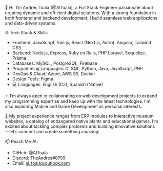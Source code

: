 👋 Hi, I’m Andrés Toala (@AIToala), a Full Stack Engineer passionate about creating dynamic and efficient digital solutions. With a strong foundation in both frontend and backend development, I build seamless web applications and data-driven systems.

🌐 Tech Stack & Skills
- Frontend: JavaScript, Vue.js, React (Next.js, Astro), Angular, Tailwind CSS
- Backend: Node.js, Express, Ruby on Rails, PHP Laravel, Sequelize, Prisma
- Databases: MySQL, PostgreSQL, Firebase
- Programming Languages: C, SQL, Python, Java, JavaScript, PHP
- DevOps & Cloud: Azure, AWS S3, Docker
- Design Tools: Figma
- 💻 Languages: English (C2), Spanish (Native)

✨ I’m always open to collaborating on web development projects to expand my programming expertise and keep up with the latest technologies. I'm also exploring Mobile and Game Development as personal interests.

🚀 My project experience ranges from ERP modules to interactive museum websites, a catalog of endangered native plants and educational games. I’m excited about tackling complex problems and building innovative solutions—let’s connect and create something amazing!

📫 Reach Me At:
- GitHub: @AIToala
- Discord: TheAndres#0790
- Email: ai_toala@outlook.com
